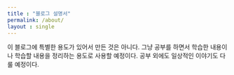 ```yaml
---
title : "블로그 설명서"
permalink: /about/
layout : single
---
```



이 블로그에 특별한 용도가 있어서 만든 것은 아니다. 그냥 공부를 하면서 
학습한 내용이나 학습할 내용을 정리하는 용도로 사용할 예정이다. 공부 외에도 
일상적인 이야기도 다룰 예정이다.